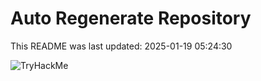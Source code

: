 # Auto Regenerate Repository

This README was last updated: 2025-01-19 05:24:30

 ![TryHackMe](https://tryhackme.com/badge/533634)